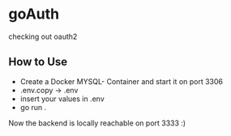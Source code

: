 # goAuth
checking out oauth2


## How to Use
- Create a Docker MYSQL- Container and start it on port 3306
- .env.copy -> .env
- insert your values in .env
- go run .

Now the backend is locally reachable on port 3333 :)

